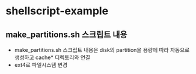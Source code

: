 # shellscript-example



## make_partitions.sh 스크립트 내용
* make_partitions.sh 스크립트 내용은 disk의 partition을 용량에 따라 자동으로 생성하고 cache* 디렉토리와 연결
* ext4로 파일시스템 변경

